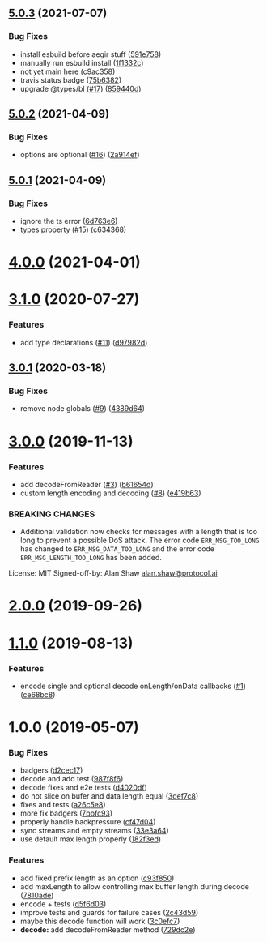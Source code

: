 ## [5.0.3](https://github.com/alanshaw/it-length-prefixed/compare/v5.0.2...v5.0.3) (2021-07-07)


### Bug Fixes

* install esbuild before aegir stuff ([591e758](https://github.com/alanshaw/it-length-prefixed/commit/591e758600ff13703b93cdb49f00c307311bdc01))
* manually run esbuild install ([1f1332c](https://github.com/alanshaw/it-length-prefixed/commit/1f1332cd479ceb0204740536f23ad375d5c3eb27))
* not yet main here ([c9ac358](https://github.com/alanshaw/it-length-prefixed/commit/c9ac3581b9c69f47fbfbf1ffed98811e235583db))
* travis status badge ([75b6382](https://github.com/alanshaw/it-length-prefixed/commit/75b6382903eb65a25bbc3deb37dfb5160bad38ce))
* upgrade @types/bl ([#17](https://github.com/alanshaw/it-length-prefixed/issues/17)) ([859440d](https://github.com/alanshaw/it-length-prefixed/commit/859440d1bf023a8aa1668b803efae89768081ae0))



## [5.0.2](https://github.com/alanshaw/it-length-prefixed/compare/v5.0.1...v5.0.2) (2021-04-09)


### Bug Fixes

* options are optional ([#16](https://github.com/alanshaw/it-length-prefixed/issues/16)) ([2a914ef](https://github.com/alanshaw/it-length-prefixed/commit/2a914efa323fb40b465ceb33c1b4ca6575d669b5))



## [5.0.1](https://github.com/alanshaw/it-length-prefixed/compare/v5.0.0...v5.0.1) (2021-04-09)


### Bug Fixes

* ignore the ts error ([6d763e6](https://github.com/alanshaw/it-length-prefixed/commit/6d763e688576660296f6c8aedbff1699b9951cd7))
* types property ([#15](https://github.com/alanshaw/it-length-prefixed/issues/15)) ([c634368](https://github.com/alanshaw/it-length-prefixed/commit/c634368c4788293be189a83301c92fd4d0910836))



# [4.0.0](https://github.com/alanshaw/it-length-prefixed/compare/v3.1.0...v4.0.0) (2021-04-01)



<a name="3.1.0"></a>
# [3.1.0](https://github.com/alanshaw/it-length-prefixed/compare/v3.0.1...v3.1.0) (2020-07-27)


### Features

* add type declarations ([#11](https://github.com/alanshaw/it-length-prefixed/issues/11)) ([d97982d](https://github.com/alanshaw/it-length-prefixed/commit/d97982d))



<a name="3.0.1"></a>
## [3.0.1](https://github.com/alanshaw/it-length-prefixed/compare/v3.0.0...v3.0.1) (2020-03-18)


### Bug Fixes

* remove node globals ([#9](https://github.com/alanshaw/it-length-prefixed/issues/9)) ([4389d64](https://github.com/alanshaw/it-length-prefixed/commit/4389d64))



<a name="3.0.0"></a>
# [3.0.0](https://github.com/alanshaw/it-length-prefixed/compare/v2.0.0...v3.0.0) (2019-11-13)


### Features

* add decodeFromReader ([#3](https://github.com/alanshaw/it-length-prefixed/issues/3)) ([b61654d](https://github.com/alanshaw/it-length-prefixed/commit/b61654d))
* custom length encoding and decoding ([#8](https://github.com/alanshaw/it-length-prefixed/issues/8)) ([e419b63](https://github.com/alanshaw/it-length-prefixed/commit/e419b63))


### BREAKING CHANGES

* Additional validation now checks for messages with a length that is too long to prevent a possible DoS attack. The error code `ERR_MSG_TOO_LONG` has changed to `ERR_MSG_DATA_TOO_LONG` and the error code `ERR_MSG_LENGTH_TOO_LONG` has been added.

License: MIT
Signed-off-by: Alan Shaw <alan.shaw@protocol.ai>



<a name="2.0.0"></a>
# [2.0.0](https://github.com/alanshaw/it-length-prefixed/compare/v1.1.0...v2.0.0) (2019-09-26)



<a name="1.1.0"></a>
# [1.1.0](https://github.com/alanshaw/it-length-prefixed/compare/v1.0.0...v1.1.0) (2019-08-13)


### Features

* encode single and optional decode onLength/onData callbacks ([#1](https://github.com/alanshaw/it-length-prefixed/issues/1)) ([ce68bc8](https://github.com/alanshaw/it-length-prefixed/commit/ce68bc8))



<a name="1.0.0"></a>
# 1.0.0 (2019-05-07)


### Bug Fixes

* badgers ([d2cec17](https://github.com/alanshaw/it-length-prefixed/commit/d2cec17))
* decode and add test ([987f8f6](https://github.com/alanshaw/it-length-prefixed/commit/987f8f6))
* decode fixes and e2e tests ([d4020df](https://github.com/alanshaw/it-length-prefixed/commit/d4020df))
* do not slice on bufer and data length equal ([3def7c8](https://github.com/alanshaw/it-length-prefixed/commit/3def7c8))
* fixes and tests ([a26c5e8](https://github.com/alanshaw/it-length-prefixed/commit/a26c5e8))
* more fix badgers ([7bbfc93](https://github.com/alanshaw/it-length-prefixed/commit/7bbfc93))
* properly handle backpressure ([cf47d04](https://github.com/alanshaw/it-length-prefixed/commit/cf47d04))
* sync streams and empty streams ([33e3a64](https://github.com/alanshaw/it-length-prefixed/commit/33e3a64))
* use default max length properly ([182f3ed](https://github.com/alanshaw/it-length-prefixed/commit/182f3ed))


### Features

* add fixed prefix length as an option ([c93f850](https://github.com/alanshaw/it-length-prefixed/commit/c93f850))
* add maxLength to allow controlling max buffer length during decode ([7810ade](https://github.com/alanshaw/it-length-prefixed/commit/7810ade))
* encode + tests ([d5f6d03](https://github.com/alanshaw/it-length-prefixed/commit/d5f6d03))
* improve tests and guards for failure cases ([2c43d59](https://github.com/alanshaw/it-length-prefixed/commit/2c43d59))
* maybe this decode function will work ([3c0efc7](https://github.com/alanshaw/it-length-prefixed/commit/3c0efc7))
* **decode:** add decodeFromReader method ([729dc2e](https://github.com/alanshaw/it-length-prefixed/commit/729dc2e))



